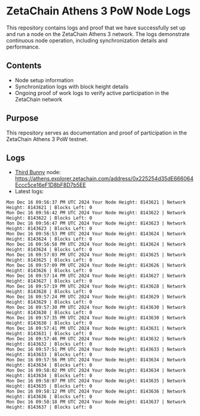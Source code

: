 # ZetaChain Athens 3 PoW Node Logs
This repository contains logs and proof that we have successfully set up and run a node on the ZetaChain Athens 3 network. The logs demonstrate continuous node operation, including synchronization details and performance.

## Contents
- Node setup information
- Synchronization logs with block height details
- Ongoing proof of work logs to verify active participation in the ZetaChain network

## Purpose
This repository serves as documentation and proof of participation in the ZetaChain Athens 3 PoW testnet.

## Logs

- [Third Bunny](https://thirdbunny.xyz/) node: https://athens.explorer.zetachain.com/address/0x225254d35dE666064Eccc5ce16eF1D8bF8D7b5EE
- Latest logs:
```
Mon Dec 16 09:56:37 PM UTC 2024 Your Node Height: 8143621 | Network Height: 8143621 | Blocks Left: 0
Mon Dec 16 09:56:42 PM UTC 2024 Your Node Height: 8143622 | Network Height: 8143622 | Blocks Left: 0
Mon Dec 16 09:56:47 PM UTC 2024 Your Node Height: 8143623 | Network Height: 8143623 | Blocks Left: 0
Mon Dec 16 09:56:53 PM UTC 2024 Your Node Height: 8143624 | Network Height: 8143624 | Blocks Left: 0
Mon Dec 16 09:56:58 PM UTC 2024 Your Node Height: 8143624 | Network Height: 8143624 | Blocks Left: 0
Mon Dec 16 09:57:03 PM UTC 2024 Your Node Height: 8143625 | Network Height: 8143625 | Blocks Left: 0
Mon Dec 16 09:57:09 PM UTC 2024 Your Node Height: 8143626 | Network Height: 8143626 | Blocks Left: 0
Mon Dec 16 09:57:14 PM UTC 2024 Your Node Height: 8143627 | Network Height: 8143627 | Blocks Left: 0
Mon Dec 16 09:57:19 PM UTC 2024 Your Node Height: 8143628 | Network Height: 8143628 | Blocks Left: 0
Mon Dec 16 09:57:24 PM UTC 2024 Your Node Height: 8143629 | Network Height: 8143629 | Blocks Left: 0
Mon Dec 16 09:57:30 PM UTC 2024 Your Node Height: 8143630 | Network Height: 8143630 | Blocks Left: 0
Mon Dec 16 09:57:35 PM UTC 2024 Your Node Height: 8143630 | Network Height: 8143630 | Blocks Left: 0
Mon Dec 16 09:57:41 PM UTC 2024 Your Node Height: 8143631 | Network Height: 8143631 | Blocks Left: 0
Mon Dec 16 09:57:46 PM UTC 2024 Your Node Height: 8143632 | Network Height: 8143632 | Blocks Left: 0
Mon Dec 16 09:57:51 PM UTC 2024 Your Node Height: 8143633 | Network Height: 8143633 | Blocks Left: 0
Mon Dec 16 09:57:56 PM UTC 2024 Your Node Height: 8143634 | Network Height: 8143634 | Blocks Left: 0
Mon Dec 16 09:58:02 PM UTC 2024 Your Node Height: 8143634 | Network Height: 8143634 | Blocks Left: 0
Mon Dec 16 09:58:07 PM UTC 2024 Your Node Height: 8143635 | Network Height: 8143635 | Blocks Left: 0
Mon Dec 16 09:58:12 PM UTC 2024 Your Node Height: 8143636 | Network Height: 8143636 | Blocks Left: 0
Mon Dec 16 09:58:18 PM UTC 2024 Your Node Height: 8143637 | Network Height: 8143637 | Blocks Left: 0
```
